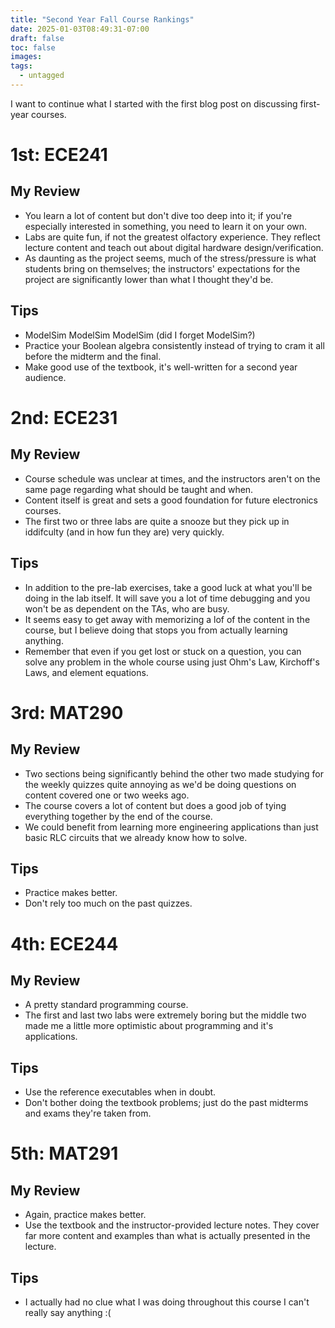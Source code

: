 ```yaml
---
title: "Second Year Fall Course Rankings"
date: 2025-01-03T08:49:31-07:00
draft: false
toc: false
images:
tags: 
  - untagged
---
```


I want to continue what I started with the first blog post on discussing first-year courses.
# 1st: ECE241
## My Review
- You learn a lot of content but don't dive too deep into it; if you're especially interested in something, you need to learn it on your own.
- Labs are quite fun, if not the greatest olfactory experience. They reflect lecture content and teach out about digital hardware design/verification.
- As daunting as the project seems, much of the stress/pressure is what students bring on themselves; the instructors' expectations for the project are significantly lower than what I thought they'd be.
## Tips
- ModelSim ModelSim ModelSim (did I forget ModelSim?)
- Practice your Boolean algebra consistently instead of trying to cram it all before the midterm and the final.
- Make good use of the textbook, it's well-written for a second year audience.

# 2nd: ECE231
## My Review
- Course schedule was unclear at times, and the instructors aren't on the same page regarding what should be taught and when.
- Content itself is great and sets a good foundation for future electronics courses.
- The first two or three labs are quite a snooze but they pick up in iddifculty (and in how fun they are) very quickly.
## Tips
- In addition to the pre-lab exercises, take a good luck at what you'll be doing in the lab itself. It will save you a lot of time debugging and you won't be as dependent on the TAs, who are busy.
- It seems easy to get away with memorizing a lof of the content in the course, but I believe doing that stops you from actually learning anything.
- Remember that even if you get lost or stuck on a question, you can solve any problem in the whole course using just Ohm's Law, Kirchoff's Laws, and element equations.

# 3rd: MAT290
## My Review
- Two sections being significantly behind the other two made studying for the weekly quizzes quite annoying as we'd be doing questions on content covered one or two weeks ago.
- The course covers a lot of content but does a good job of tying everything together by the end of the course. 
- We could benefit from learning more engineering applications than just basic RLC circuits that we already know how to solve.
## Tips
- Practice makes better.
- Don't rely too much on the past quizzes.
# 4th: ECE244
## My Review
- A pretty standard programming course.
- The first and last two labs were extremely boring but the middle two made me a little more optimistic about programming and it's applications.
## Tips
- Use the reference executables when in doubt.
- Don't bother doing the textbook problems; just do the past midterms and exams they're taken from.

# 5th: MAT291
## My Review
- Again, practice makes better.
- Use the textbook and the instructor-provided lecture notes. They cover far more content and examples than what is actually presented in the lecture.
## Tips
- I actually had no clue what I was doing throughout this course I can't really say anything :(